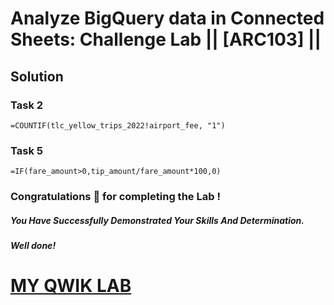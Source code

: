 # Analyze BigQuery data in Connected Sheets: Challenge Lab || [ARC103] ||

## Solution

### Task 2

```
=COUNTIF(tlc_yellow_trips_2022!airport_fee, "1")
```

### Task 5

```
=IF(fare_amount>0,tip_amount/fare_amount*100,0)
```

### Congratulations 🎉 for completing the Lab !

##### *You Have Successfully Demonstrated Your Skills And Determination.*

#### *Well done!*

# [MY QWIK LAB](https://www.youtube.com/@MyQwiklab)
